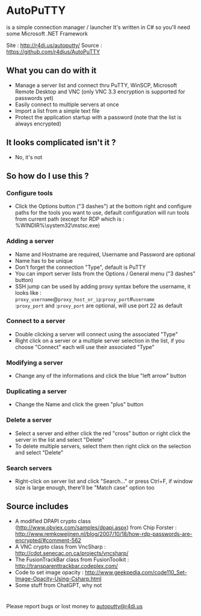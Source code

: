 # AutoPuTTY
is a simple connection manager / launcher
It's written in C# so you'll need some Microsoft .NET Framework

Site : http://r4di.us/autoputty/
Source : https://github.com/r4dius/AutoPuTTY

## What you can do with it ##
- Manage a server list and connect thru PuTTY, WinSCP, Microsoft Remote Desktop and VNC (only VNC 3.3 encryption is supported for passwords yet)
- Easily connect to multiple servers at once
- Import a list from a simple text file
- Protect the application startup with a password (note that the list is always encrypted)

## It looks complicated isn't it ? ##
- No, it's not

## So how do I use this ? ##

### Configure tools ###
- Click the Options button ("3 dashes") at the bottom right and configure paths for the tools you want to use, default configuration will run tools from current path (except for RDP which is : %WINDIR%\system32\mstsc.exe) 

### Adding a server ###
- Name and Hostname are required, Username and Password are optional
- Name has to be unique
- Don't forget the connection "Type", default is PuTTY
- You can import server lists from the Options / General menu ("3 dashes" button)
- SSH jump can be used by adding proxy syntax before the username, it looks like :\
  `proxy_username`@`proxy_host_or_ip`:`proxy_port`#`username`\
  :`proxy_port` and :`proxy_port` are optional, will use port 22 as default

### Connect to a server ###
- Double clicking a server will connect using the associated "Type"
- Right click on a server or a multiple server selection in the list, if you choose "Connect" each will use their associated "Type"

### Modifying a server ###
- Change any of the informations and click the blue "left arrow" button

### Duplicating a server ###
- Change the Name and click the green "plus" button

### Delete a server ###
- Select a server and either click the red "cross" button or right click the server in the list and select "Delete"
- To delete multiple servers, select them then right click on the selection and select "Delete"

### Search servers ###
- Right-click on server list and click "Search..." or press Ctrl+F, if window size is large enough, there'll be "Match case" option too

## Source includes ##
- A modified DPAPI crypto class (http://www.obviex.com/samples/dpapi.aspx) from Chip Forster : http://www.remkoweijnen.nl/blog/2007/10/18/how-rdp-passwords-are-encrypted/#comment-562
- A VNC crypto class from VncSharp : http://cdot.senecac.on.ca/projects/vncsharp/
- The FusionTrackBar class from FusionToolkit : http://transparenttrackbar.codeplex.com/
- Code to set image opacity : http://www.geekpedia.com/code110_Set-Image-Opacity-Using-Csharp.html
- Some stuff from ChatGPT, why not

#

Please report bugs or lost money to autoputty@r4di.us
